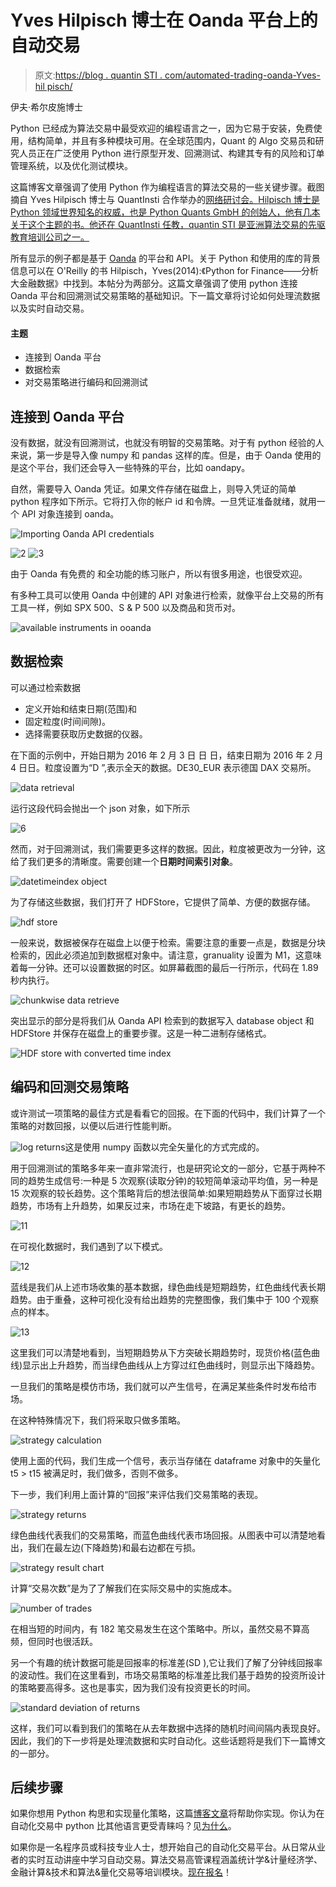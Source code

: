 # Yves Hilpisch 博士在 Oanda 平台上的自动交易

> 原文:[https://blog . quantin STI . com/automated-trading-oanda-Yves-hil pisch/](https://blog.quantinsti.com/automated-trading-oanda-yves-hilpisch/)

伊夫·希尔皮施博士

Python 已经成为算法交易中最受欢迎的编程语言之一，因为它易于安装，免费使用，结构简单，并且有多种模块可用。在全球范围内，Quant 的 Algo 交易员和研究人员正在广泛使用 Python 进行原型开发、回溯测试、构建其专有的风险和订单管理系统，以及优化测试模块。

这篇博客文章强调了使用 Python 作为编程语言的算法交易的一些关键步骤。截图摘自 Yves Hilpisch 博士与 QuantInsti 合作举办的[网络研讨会。Hilpisch 博士是 Python 领域世界知名的权威，也是 Python Quants GmbH 的创始人，他有几本关于这个主题的书。他还在 QuantInsti 任教，quantin STI 是亚洲算法交易的先驱教育培训公司之一。](https://blog.quantinsti.com/automated-trading-with-python-webinar/)

所有显示的例子都是基于 [Oanda](http://oanda.com) 的平台和 API。关于 Python 和使用的库的背景信息可以在 O'Reilly 的书 Hilpisch，Yves(2014):《Python for Finance——分析大金融数据》中找到。本帖分为两部分。这篇文章强调了使用 python 连接 Oanda 平台和回溯测试交易策略的基础知识。下一篇文章将讨论如何处理流数据以及实时自动交易。

#### **主题**

*   连接到 Oanda 平台
*   数据检索
*   对交易策略进行编码和回溯测试

## **连接到 Oanda 平台**

没有数据，就没有回溯测试，也就没有明智的交易策略。对于有 python 经验的人来说，第一步是导入像 numpy 和 pandas 这样的库。但是，由于 Oanda 使用的是这个平台，我们还会导入一些特殊的平台，比如 oandapy。

自然，需要导入 Oanda 凭证。如果文件存储在磁盘上，则导入凭证的简单 python 程序如下所示。它将打入你的帐户 id 和令牌。一旦凭证准备就绪，就用一个 API 对象连接到 oanda。

![Importing Oanda API credentials](../Images/e3a8a316b1a741c09c6124fab30fec2c.png)

![2](../Images/5595ba9daee2f2a49751f2d4af0eb56b.png) ![3](../Images/c851c84bb675e1d8c64213783aefc4be.png)

由于 Oanda 有免费的 和全功能的练习账户，所以有很多用途，也很受欢迎。

有多种工具可以使用 Oanda 中创建的 API 对象进行检索，就像平台上交易的所有工具一样，例如 SPX 500、S & P 500 以及商品和货币对。

![available instruments in ooanda](../Images/41040b7d394070de6b50a54091136e62.png)

## **数据检索**

可以通过检索数据

*   定义开始和结束日期(范围)和
*   固定粒度(时间间隙)。
*   选择需要获取历史数据的仪器。

在下面的示例中，开始日期为 2016 年 2 月 3 日 日 日，结束日期为 2016 年 2 月 4 日日。粒度设置为“D ”,表示全天的数据。DE30_EUR 表示德国 DAX 交易所。

![data retrieval](../Images/fd0893c9c482574f7ab2f82bb79a2353.png)

运行这段代码会抛出一个 json 对象，如下所示

![6](../Images/70b816e87344f1162ac47048e4d178ef.png)

然而，对于回溯测试，我们需要更多这样的数据。因此，粒度被更改为一分钟，这给了我们更多的清晰度。需要创建一个**日期时间索引对象**。

![datetimeindex object](../Images/3ad81c93dd9a35db6e4a114a7bf2b794.png)

为了存储这些数据，我们打开了 HDFStore，它提供了简单、方便的数据存储。

![hdf store](../Images/2cddb54368677c5bf5702f4d0d3871b5.png)

一般来说，数据被保存在磁盘上以便于检索。需要注意的重要一点是，数据是分块检索的，因此必须追加到数据框对象中。请注意，granuality 设置为 M1，这意味着每一分钟。还可以设置数据的时区。如屏幕截图的最后一行所示，代码在 1.89 秒内执行。

![chunkwise data retrieve](../Images/50e39730e921aa2b588a977b5fb352b4.png)

突出显示的部分是将我们从 Oanda API 检索到的数据写入 database object 和 HDFStore 并保存在磁盘上的重要步骤。这是一种二进制存储格式。

![HDF store with converted time index](../Images/1d72b0c93e196e7994413fe4d5466ebd.png)

## **编码和回测交易策略**

或许测试一项策略的最佳方式是看看它的回报。在下面的代码中，我们计算了一个策略的对数回报，以便以后进行性能判断。

![log returns](../Images/2682036f39f3157fcbde59dd2a33e4c4.png)这是使用 numpy 函数以完全矢量化的方式完成的。

用于回溯测试的策略多年来一直非常流行，也是研究论文的一部分，它基于两种不同的趋势生成信号:一种是 5 次观察(读取分钟)的较短简单滚动平均值，另一种是 15 次观察的较长趋势。这个策略背后的想法很简单:如果短期趋势从下面穿过长期趋势，市场有上升趋势，如果反过来，市场在走下坡路，有更长的趋势。

![11](../Images/14ea8709d43f7af72186e8b312469cc7.png)

在可视化数据时，我们遇到了以下模式。

![12](../Images/8b8720bb5654c1e9656365ab850eea5b.png)

蓝线是我们从上述市场收集的基本数据，绿色曲线是短期趋势，红色曲线代表长期趋势。由于重叠，这种可视化没有给出趋势的完整图像，我们集中于 100 个观察点的样本。

![13](../Images/2fa3a98d3ed94b93e4bc2c2c0f06497b.png)

这里我们可以清楚地看到，当短期趋势从下方突破长期趋势时，现货价格(蓝色曲线)显示出上升趋势，而当绿色曲线从上方穿过红色曲线时，则显示出下降趋势。

一旦我们的策略是模仿市场，我们就可以产生信号，在满足某些条件时发布给市场。

在这种特殊情况下，我们将采取只做多策略。

![strategy calculation](../Images/39ff59a538e8f62ea3b942e3e82cb415.png)

使用上面的代码，我们生成一个信号，表示当存储在 dataframe 对象中的矢量化 t5 > t15 被满足时，我们做多，否则不做多。

下一步，我们利用上面计算的“回报”来评估我们交易策略的表现。

![strategy returns](../Images/fe6ef694a31c3391826a29bd9281987d.png)

绿色曲线代表我们的交易策略，而蓝色曲线代表市场回报。从图表中可以清楚地看出，我们在最左边(下降趋势)和最右边都在亏损。

![strategy result chart](../Images/5fff80107a43e7e8db2a3394ffe4b755.png)

计算“交易次数”是为了了解我们在实际交易中的实施成本。

![number of trades](../Images/a616eb61aebdedf9c1c94c722bc921fd.png)

在相当短的时间内，有 182 笔交易发生在这个策略中。所以，虽然交易不算高频，但同时也很活跃。

另一个有趣的统计数据可能是回报率的标准差(SD ),它让我们了解了分钟线回报率的波动性。我们在这里看到，市场交易策略的标准差比我们基于趋势的投资所设计的策略要高得多。这也是事实，因为我们没有投资更长的时间。

![standard deviation of returns](../Images/a46f0b550c152dcfcdcc92a00af9b5dd.png)

这样，我们可以看到我们的策略在从去年数据中选择的随机时间间隔内表现良好。因此，我们的下一步将是处理流数据和实时自动化。这些话题将是我们下一篇博文的一部分。

## 后续步骤

如果你想用 Python 构思和实现量化策略，这篇[博客文章](https://blog.quantinsti.com/python-trading/)将帮助你实现。你认为在自动化交易中 python 比其他语言更受青睐吗？见[为什么](https://blog.quantinsti.com/python-best-programming-language-algorithmic-trading/)。

如果你是一名程序员或科技专业人士，想开始自己的自动化交易平台。从日常从业者的实时互动讲座中学习自动交易。算法交易高管课程涵盖统计学&计量经济学、金融计算&技术和算法&量化交易等培训模块。[现在报名](https://www.quantinsti.com/courses/epat/scholarship-test/)！
